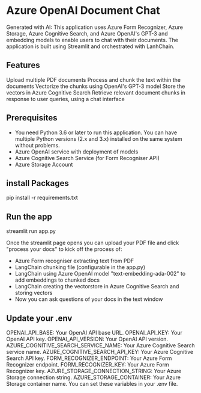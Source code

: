 # Azure OpenAI Document Chat
Generated with AI:
This application uses Azure Form Recognizer, Azure Storage, Azure Cognitive Search, and Azure OpenAI's GPT-3 and embedding models to enable users to chat with their documents. The application is built using Streamlit and orchestrated with LanhChain.

## Features
Upload multiple PDF documents
Process and chunk the text within the documents
Vectorize the chunks using OpenAI's GPT-3 model
Store the vectors in Azure Cognitive Search
Retrieve relevant document chunks in response to user queries, using a chat interface

## Prerequisites
* You need Python 3.6 or later to run this application. You can have multiple Python versions (2.x and 3.x) installed on the same system without problems.
* Azure OpenAI service with deployment of models
* Azure Cognitive Search Service (for Form Recogniser API)
* Azure Storage Account


## install Packages

pip install -r requirements.txt

## Run the app
streamlit run app.py

Once the streamlit page opens you can upload your PDF file and click "process your docs" to kick off the process of:

- Azure Form recogniser extracting text from PDF
- LangChain chunking file (configurable in the app.py)
- LangChain using Azure OpenAI model "text-embedding-ada-002" to add embeddings to chunked docs
- LangChain creating the vectorstore in Azure Cognitive Search and storing vectors
- Now you can ask questions of your docs in the text window

## Update your .env 

OPENAI_API_BASE: Your OpenAI API base URL.
OPENAI_API_KEY: Your OpenAI API key.
OPENAI_API_VERSION: Your OpenAI API version.
AZURE_COGNITIVE_SEARCH_SERVICE_NAME: Your Azure Cognitive Search service name.
AZURE_COGNITIVE_SEARCH_API_KEY: Your Azure Cognitive Search API key.
FORM_RECOGNIZER_ENDPOINT: Your Azure Form Recognizer endpoint.
FORM_RECOGNIZER_KEY: Your Azure Form Recognizer key.
AZURE_STORAGE_CONNECTION_STRING: Your Azure Storage connection string.
AZURE_STORAGE_CONTAINER: Your Azure Storage container name.
You can set these variables in your .env file.


